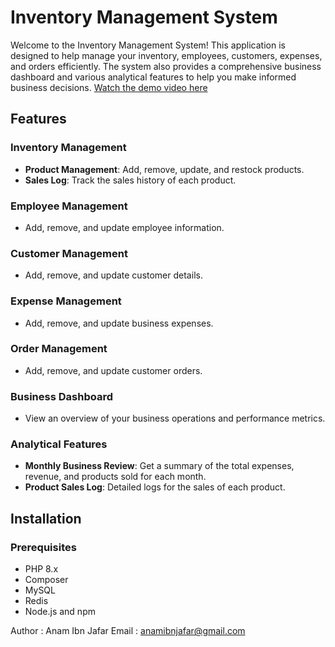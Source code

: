 # Inventory Management System

Welcome to the Inventory Management System! This application is designed to help manage your inventory, employees, customers, expenses, and orders efficiently. The system also provides a comprehensive business dashboard and various analytical features to help you make informed business decisions.
[Watch the demo video here](https://youtu.be/PkdFf9av9ho)

## Features

### Inventory Management
- **Product Management**: Add, remove, update, and restock products.
- **Sales Log**: Track the sales history of each product.

### Employee Management
- Add, remove, and update employee information.

### Customer Management
- Add, remove, and update customer details.

### Expense Management
- Add, remove, and update business expenses.

### Order Management
- Add, remove, and update customer orders.

### Business Dashboard
- View an overview of your business operations and performance metrics.

### Analytical Features
- **Monthly Business Review**: Get a summary of the total expenses, revenue, and products sold for each month.
- **Product Sales Log**: Detailed logs for the sales of each product.

## Installation

### Prerequisites
- PHP 8.x
- Composer
- MySQL
- Redis
- Node.js and npm

Author : Anam Ibn Jafar
Email : anamibnjafar@gmail.com
                      
  
